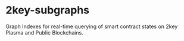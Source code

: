 # 2key-subgraphs
Graph Indexes for real-time querying of smart contract states on 2key Plasma and Public Blockchains.
